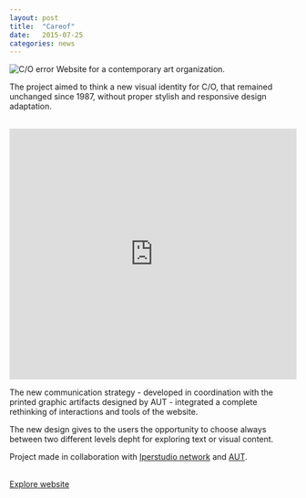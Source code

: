 ```yaml
---
layout: post
title:  "Careof"
date:   2015-07-25
categories: news
---
```


<img src="http://transit7.cargocollective.com/1/10/325579/10282961/careof_glitch2-glitched-a77-s32-i2-q87.png" alt="C/O error">
Website for a contemporary art organization.

The project aimed to think a new visual identity for C/O, that remained unchanged since 1987, without proper stylish and responsive design adaptation.

<br>
<iframe src="https://player.vimeo.com/video/129444260?color=e74c3c&title=0&byline=0&portrait=0" width="100%" height="440" frameborder="0" webkitallowfullscreen mozallowfullscreen allowfullscreen></iframe>
<br>

The new communication strategy - developed in coordination with the printed graphic artifacts designed by AUT - integrated a complete rethinking of interactions and tools of the website.

The new design gives to the users the opportunity to choose always between two different levels depht for exploring text or visual content.

Project made in collaboration with <a href="https://www.iperstudio.net/" target="_blank">Iperstudio network</a> and <a href="http://www.98800.org/" target="_blank"> AUT</a>.

<br>
<a href="https://www.careof.org/" target="_blank" class="button">Explore website</a>
